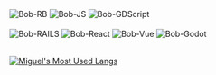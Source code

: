 <div style="display: inline_block"><br>
  <img align="center" alt="Bob-RB" src="https://img.shields.io/badge/Ruby-CC342D?style=for-the-badge&logo=ruby&logoColor=white">
  <img align="center" alt="Bob-JS" src="https://img.shields.io/badge/Javascript-ED8B00?style=for-the-badge&logo=javascript&logoColor=white">
  <img align="center" alt="Bob-GDScript" src="https://img.shields.io/badge/GDScript-0b8384?style=for-the-badge&logo=godot-engine&logoColor=white">
</div>
<div style="display: inline_block"><br>
  <img align="center" alt="Bob-RAILS" src="https://img.shields.io/badge/Ruby_on_Rails-CC0000?style=for-the-badge&logo=ruby-on-rails&logoColor=white">
  <img align="center" alt="Bob-React" src="https://img.shields.io/badge/React-61DBFB?style=for-the-badge&logo=react&logoColor=black">
  <img align="center" alt="Bob-Vue" src="https://img.shields.io/badge/Vue-42b883?style=for-the-badge&logo=vuedotjs&logoColor=white">
  <img align="center" alt="Bob-Godot" src="https://img.shields.io/badge/Godot-22396b?style=for-the-badge&logo=godot-engine&logoColor=white">
</div>

<br>

<div style="display: flex flex-row">

[![Miguel's Most Used Langs](https://github-readme-stats.vercel.app/api/top-langs/?username=migalvalm&theme=dracula)](https://github.com/anuraghazra/github-readme-stats)
</div>





